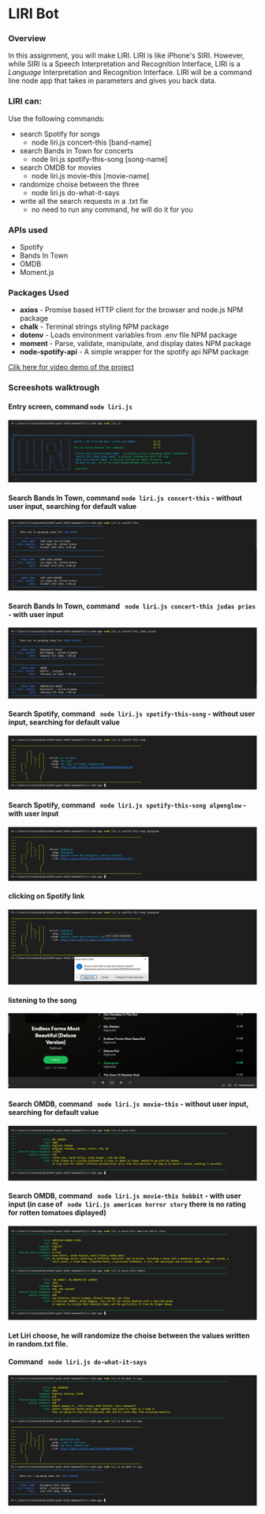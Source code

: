 # LIRI Bot

### Overview

In this assignment, you will make LIRI. LIRI is like iPhone's SIRI. However, while SIRI is a Speech Interpretation and Recognition Interface, LIRI is a _Language_ Interpretation and Recognition Interface. LIRI will be a command line node app that takes in parameters and gives you back data.

### LIRI can:
Use the following commands:

* search Spotify for songs
    * node liri.js concert-this [band-name]
* search Bands in Town for concerts
    * node liri.js spotify-this-song [song-name]
* search OMDB for movies
    * node liri.js movie-this [movie-name]
* randomize choise between the three
    * node liri.js do-what-it-says
* write all the search requests in a .txt fie
    * no need to run any command, he will do it for you 

### APIs used

* Spotify
* Bands In Town
* OMDB
* Moment.js

### Packages Used

* **axios** - Promise based HTTP client for the browser and node.js NPM package
* **chalk** - Terminal strings styling NPM package
* **dotenv** - Loads environment variables from .env file NPM package
* **moment** - Parse, validate, manipulate, and display dates NPM package
* **node-spotify-api** - A simple wrapper for the spotify api NPM package

[Clik here for video demo of the project](assets/videos/video.mp4)

### Screeshots walktrough

#### Entry screen, command ``` node liri.js ```

![liri.js](assets/images/entry-screen.jpg)

#### Search Bands In Town, command ``` node liri.js concert-this ``` - without user input, searching for default value

![concert-this](assets/images/concert-no-input.jpg)

#### Search Bands In Town, command ``` node liri.js concert-this judas pries``` - with user input

![concert-this](assets/images/concert-input.jpg)

#### Search Spotify, command ``` node liri.js spotify-this-song``` - without user input, searching for default value

![spotify-this-song](assets/images/spotify-no-input.jpg)

#### Search Spotify, command ``` node liri.js spotify-this-song alpenglow``` - with user input

![spotify-this-song](assets/images/spotify-input.jpg)

#### clicking on Spotify link

![spotify-this-song](assets/images/spotify-link.jpg)

#### listening to the song

![spotify-this-song](assets/images/spotify-playing.jpg)

#### Search OMDB, command ``` node liri.js movie-this``` - without user input, searching for default value

![spotify-this-song](assets/images/movie-no-input.jpg)

#### Search OMDB, command ``` node liri.js movie-this hobbit``` - with user input (in case of ``` node liri.js american horror story``` there is no rating for rotten tomatoes diplayed)

![spotify-this-song](assets/images/movie-input.jpg)

#### Let Liri choose, he will randomize the choise between the values written in random.txt file. 
#### Command ``` node liri.js do-what-it-says```

![spotify-this-song](assets/images/do-what-it-says.jpg)







